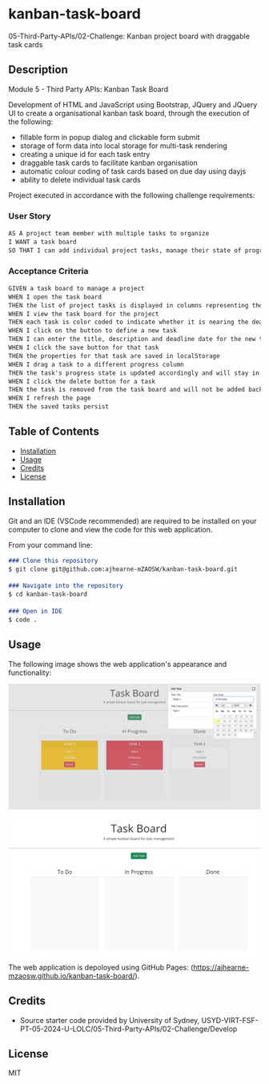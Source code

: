 # kanban-task-board

05-Third-Party-APIs/02-Challenge: Kanban project board with draggable task cards

## Description

Module 5 - Third Party APIs: Kanban Task Board

Development of HTML and JavaScript using Bootstrap, JQuery and JQuery UI to create a organisational kanban task board, through the execution of the following:

- fillable form in popup dialog and clickable form submit
- storage of form data into local storage for multi-task rendering
- creating a unique id for each task entry
- draggable task cards to facilitate kanban organisation
- automatic colour coding of task cards based on due day using dayjs
- ability to delete individual task cards

Project executed in accordance with the following challenge requirements:

### User Story

```md
AS A project team member with multiple tasks to organize
I WANT a task board 
SO THAT I can add individual project tasks, manage their state of progress and track overall project progress accordingly
```

### Acceptance Criteria

```md
GIVEN a task board to manage a project
WHEN I open the task board
THEN the list of project tasks is displayed in columns representing the task progress state (Not Yet Started, In Progress, Completed)
WHEN I view the task board for the project
THEN each task is color coded to indicate whether it is nearing the deadline (yellow) or is overdue (red)
WHEN I click on the button to define a new task
THEN I can enter the title, description and deadline date for the new task into a modal dialog
WHEN I click the save button for that task
THEN the properties for that task are saved in localStorage
WHEN I drag a task to a different progress column
THEN the task's progress state is updated accordingly and will stay in the new column after refreshing
WHEN I click the delete button for a task
THEN the task is removed from the task board and will not be added back after refreshing
WHEN I refresh the page
THEN the saved tasks persist
```

## Table of Contents

- [Installation](#installation)
- [Usage](#usage)
- [Credits](#credits)
- [License](#license)

## Installation

Git and an IDE (VSCode recommended) are required to be installed on your computer to clone and view the code for this web application.

From your command line:

```md
### Clone this repository
$ git clone git@github.com:ajhearne-mZAOSW/kanban-task-board.git

### Navigate into the repository
$ cd kanban-task-board

### Open in IDE
$ code .
```

## Usage

The following image shows the web application's appearance and functionality:

![A webpage titled "Task Board" features a fillable form in a poopup dialog and task cards in three kanban lanes](./assets/images/demo.png)

![A gif showcasing the usage demonstation of a webpage titled "Task Board" features a fillable form in a poopup dialog and task cards in three kanban lanes](./assets/images/demo.gif)

The web application is depoloyed using GitHub Pages: (<https://ajhearne-mzaosw.github.io/kanban-task-board/>).

## Credits

- Source starter code provided by University of Sydney, USYD-VIRT-FSF-PT-05-2024-U-LOLC/05-Third-Party-APIs/02-Challenge/Develop

## License

MIT
